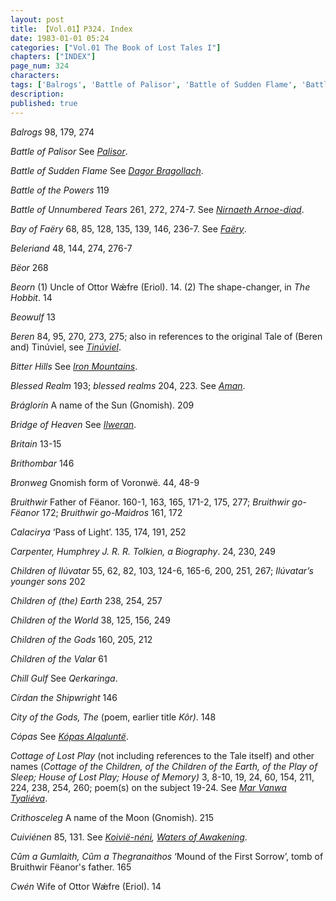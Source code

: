 ```yaml
---
layout: post
title: 【Vol.01】P324. Index
date: 1983-01-01 05:24
categories: ["Vol.01 The Book of Lost Tales I"]
chapters: ["INDEX"]
page_num: 324
characters: 
tags: ['Balrogs', 'Battle of Palisor', 'Battle of Sudden Flame', 'Battle of the Powers', 'Battle of Unnumbered Tears', 'Bay of Faëry', 'Beleriand', 'Bëor', 'Beorn', 'Beowulf', 'Beren', 'Bitter Hills', 'Blessed Realm', 'Bráglorín', 'Bridge of Heaven', 'Britain', 'Brithombar', 'Bronweg', 'Bruithwir', 'Bruithwir go-Fëanor', 'Bruithwir go-Maidros', 'Calacirya', 'Carpenter, Humphrey', 'Children of Ilúvatar', 'Ilúvatar’s younger sons', 'Children of (the) Earth', 'Children of the World', 'Children of the Gods', 'Children of the Valar', 'Chill Gulf', 'Círdan the Shipwright', 'City of the Gods, The', 'Cópas', 'Cottage of Lost Play', 'Crithosceleg', 'Cuiviénen', 'Cûm a Gumlaith, Cûm a Thegranaithos', 'Cwén']
description: 
published: true
---
```


<I>Balrogs</I> 98, 179, 274

<I>Battle of Palisor</I> See <I>[Palisor]({{site.baseurl}}/tags#Palisor)</I>.

<I>Battle of Sudden Flame</I> See <I>[Dagor Bragollach]({{site.baseurl}}/tags#Dagor%20Bragollach)</I>.

<I>Battle of the Powers</I> 119

<I>Battle of Unnumbered Tears</I> 261, 272, 274-7. See <I>[Nirnaeth Arnoe-diad]({{site.baseurl}}/tags#Nirnaeth%20Arnoe-diad)</I>.

<I>Bay of Faëry</I> 68, 85, 128, 135, 139, 146, 236-7. See <I>[Faëry]({{site.baseurl}}/tags#Faëry)</I>.

<I>Beleriand</I> 48, 144, 274, 276-7

<I>Bëor</I> 268

<I>Beorn</I> (1) Uncle of Ottor Wǽfre (Eriol). 14. (2) The shape-changer, in <I>The Hobbit</I>. 14

<I>Beowulf</I> 13

<I>Beren</I> 84, 95, 270, 273, 275; also in references to the original Tale of (Beren and) Tinúviel, see <I>[Tinúviel]({{site.baseurl}}/tags#Tinúviel)</I>.

<I>Bitter Hills</I> See <I>[Iron Mountains]({{site.baseurl}}/tags#Iron%20Mountains)</I>.

<I>Blessed Realm</I> 193; <I>blessed realms</I> 204, 223. See <I>[Aman]({{site.baseurl}}/tags#Aman)</I>.

<I>Bráglorín</I> A name of the Sun (Gnomish). 209

<I>Bridge of Heaven</I> See <I>[Ilweran]({{site.baseurl}}/tags#Ilweran)</I>.

<I>Britain</I> 13-15

<I>Brithombar</I> 146

<I>Bronweg</I> Gnomish form of Voronwë. 44, 48-9

<I>Bruithwir</I> Father of Fëanor. 160-1, 163, 165, 171-2, 175, 277; <I>Bruithwir go-Fëanor</I> 172; <I>Bruithwir go-Maidros</I> 161, 172

<I>Calacirya</I> ‘Pass of Light’. 135, 174, 191, 252

<I>Carpenter, Humphrey</I>   <I>J. R. R. Tolkien, a Biography</I>. 24, 230, 249

<I>Children of Ilúvatar</I> 55, 62, 82, 103, 124-6, 165-6, 200, 251, 267; <I>Ilúvatar’s younger sons</I> 202

<I>Children of (the) Earth</I> 238, 254, 257

<I>Children of the World</I> 38, 125, 156, 249

<I>Children of the Gods</I> 160, 205, 212

<I>Children of the Valar</I> 61

<I>Chill Gulf</I> See <I>Qerkaringa</I>.

<I>Círdan the Shipwright</I> 146

<I>City of the Gods, The</I> (poem, earlier title <I>Kôr)</I>. 148

<I>Cópas</I> See <I>[Kópas Alqaluntë]({{site.baseurl}}/tags#Kópas%20Alqaluntë)</I>.

<I>Cottage of Lost Play</I> (not including references to the Tale itself) and other names (<I>Cottage of the Children, of the Children of the Earth, of the Play of Sleep; House of Lost Play; House of Memory)</I> 3, 8-10, 19, 24, 60, 154, 211, 224, 238, 254, 260; poem(s) on the subject 19-24. See <I>[Mar Vanwa Tyaliéva]({{site.baseurl}}/tags#Mar%20Vanwa%20Tyaliéva)</I>.

<I>Crithosceleg</I> A name of the Moon (Gnomish). 215

<I>Cuiviénen</I> 85, 131. See <I>[Koivië-néni]({{site.baseurl}}/tags#Koivië-néni), [Waters of Awakening]({{site.baseurl}}/tags#Waters%20of%20Awakening)</I>.

<I>Cûm a Gumlaith, Cûm a Thegranaithos</I> ‘Mound of the First Sorrow’, tomb of Bruithwir Fëanor's father. 165

<I>Cwén</I> Wife of Ottor Wǽfre (Eriol). 14

